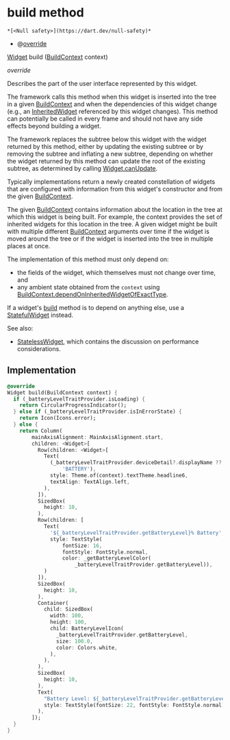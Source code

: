 


# build method




    *[<Null safety>](https://dart.dev/null-safety)*



- @[override](https://api.flutter.dev/flutter/dart-core/override-constant.html)

[Widget](https://api.flutter.dev/flutter/widgets/Widget-class.html) build
([BuildContext](https://api.flutter.dev/flutter/widgets/BuildContext-class.html) context)

_override_



<p>Describes the part of the user interface represented by this widget.</p>
<p>The framework calls this method when this widget is inserted into the tree
in a given <a href="https://api.flutter.dev/flutter/widgets/BuildContext-class.html">BuildContext</a> and when the dependencies of this widget change
(e.g., an <a href="https://api.flutter.dev/flutter/widgets/InheritedWidget-class.html">InheritedWidget</a> referenced by this widget changes). This
method can potentially be called in every frame and should not have any side
effects beyond building a widget.</p>
<p>The framework replaces the subtree below this widget with the widget
returned by this method, either by updating the existing subtree or by
removing the subtree and inflating a new subtree, depending on whether the
widget returned by this method can update the root of the existing
subtree, as determined by calling <a href="https://api.flutter.dev/flutter/widgets/Widget/canUpdate.html">Widget.canUpdate</a>.</p>
<p>Typically implementations return a newly created constellation of widgets
that are configured with information from this widget's constructor and
from the given <a href="https://api.flutter.dev/flutter/widgets/BuildContext-class.html">BuildContext</a>.</p>
<p>The given <a href="https://api.flutter.dev/flutter/widgets/BuildContext-class.html">BuildContext</a> contains information about the location in the
tree at which this widget is being built. For example, the context
provides the set of inherited widgets for this location in the tree. A
given widget might be built with multiple different <a href="https://api.flutter.dev/flutter/widgets/BuildContext-class.html">BuildContext</a>
arguments over time if the widget is moved around the tree or if the
widget is inserted into the tree in multiple places at once.</p>
<p>The implementation of this method must only depend on:</p>
<ul>
<li>the fields of the widget, which themselves must not change over time,
and</li>
<li>any ambient state obtained from the <code>context</code> using
<a href="https://api.flutter.dev/flutter/widgets/BuildContext/dependOnInheritedWidgetOfExactType.html">BuildContext.dependOnInheritedWidgetOfExactType</a>.</li>
</ul>
<p>If a widget's <a href="../../traits_battery_widget/BatteryWidget/build.md">build</a> method is to depend on anything else, use a
<a href="https://api.flutter.dev/flutter/widgets/StatefulWidget-class.html">StatefulWidget</a> instead.</p>
<p>See also:</p>
<ul>
<li><a href="https://api.flutter.dev/flutter/widgets/StatelessWidget-class.html">StatelessWidget</a>, which contains the discussion on performance considerations.</li>
</ul>



## Implementation

```dart
@override
Widget build(BuildContext context) {
  if (_batteryLevelTraitProvider.isLoading) {
    return CircularProgressIndicator();
  } else if (_batteryLevelTraitProvider.isInErrorState) {
    return Icon(Icons.error);
  } else {
    return Column(
        mainAxisAlignment: MainAxisAlignment.start,
        children: <Widget>[
          Row(children: <Widget>[
            Text(
              (_batteryLevelTraitProvider.deviceDetail?.displayName ??
                  'BATTERY'),
              style: Theme.of(context).textTheme.headline6,
              textAlign: TextAlign.left,
            ),
          ]),
          SizedBox(
            height: 10,
          ),
          Row(children: [
            Text(
              '${_batteryLevelTraitProvider.getBatteryLevel}% Battery',
              style: TextStyle(
                  fontSize: 16,
                  fontStyle: FontStyle.normal,
                  color: _getBatteryLevelColor(
                      _batteryLevelTraitProvider.getBatteryLevel)),
            )
          ]),
          SizedBox(
            height: 10,
          ),
          Container(
            child: SizedBox(
              width: 100,
              height: 100,
              child: BatteryLevelIcon(
                _batteryLevelTraitProvider.getBatteryLevel,
                size: 100.0,
                color: Colors.white,
              ),
            ),
          ),
          SizedBox(
            height: 10,
          ),
          Text(
            "Battery Level: ${_batteryLevelTraitProvider.getBatteryLevel}%",
            style: TextStyle(fontSize: 22, fontStyle: FontStyle.normal),
          ),
        ]);
  }
}
```







